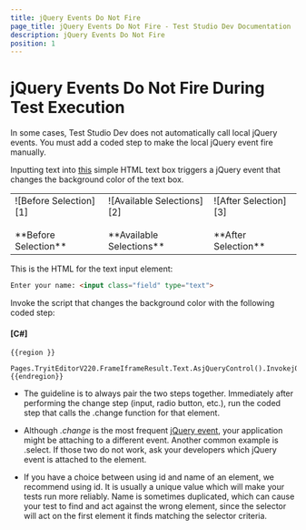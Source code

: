 ```yaml
---
title: jQuery Events Do Not Fire
page_title: jQuery Events Do Not Fire - Test Studio Dev Documentation
description: jQuery Events Do Not Fire
position: 1
---
```

# jQuery Events Do Not Fire During Test Execution 

In some cases, Test Studio Dev does not automatically call local jQuery events. You must add a coded step to make the local jQuery event fire manually.

Inputting text into <a href="http://www.w3schools.com/jquery/tryit.asp?filename=tryjquery_event_change" target="_blank">this</a> simple HTML text box triggers a jQuery event that changes the background color of the text box.

<table id="no-table">
	<tr>
		<td>![Before Selection][1] </br></br>**Before Selection**</td>
		<td>![Available Selections][2] </br></br>**Available Selections**</td>
		<td>![After Selection][3] </br></br>**After Selection**</td>
	</tr>
<table>

This is the HTML for the text input element:

```HTML
Enter your name: <input class="field" type="text">
```
Invoke the script that changes the background color with the following coded step:

#### __[C#]__

	{{region }}

	Pages.TryitEditorV220.FrameIframeResult.Text.AsjQueryControl().InvokejQueryEvent(ArtOfTest.WebAii.jQuery.jQueryControl.jQueryControlEvents.change);
	{{endregion}}

* The guideline is to always pair the two steps together. Immediately after performing the change step (input, radio button, etc.), run the coded step that calls the .change function for that element.

* Although *.change* is the most frequent <a href="http://api.jquery.com/category/events/" target="_blank">jQuery event</a>, your application might be attaching to a different event. Another common example is .select. If those two do not work, ask your developers which jQuery event is attached to the element.

* If you have a choice between using id and name of an element, we recommend using id. It is usually a unique value which will make your tests run more reliably. Name is sometimes duplicated, which can cause your test to find and act against the wrong element, since the selector will act on the first element it finds matching the selector criteria.

[1]: images/jQuery-events-do-not-fire/fig1.png
[2]: images/jQuery-events-do-not-fire/fig2.png
[3]: images/jQuery-events-do-not-fire/fig3.png
